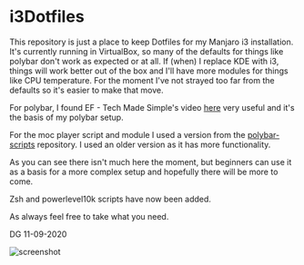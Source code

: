 # i3Dotfiles
This repository is just a place to keep Dotfiles for my Manjaro i3 installation. It's currently running in VirtualBox, so many of the defaults for things like polybar don't work as expected or at all. If (when) I replace KDE with i3, things will work better out of the box and I'll have more modules for things like CPU temperature. For the moment I've not strayed too far from the defaults so it's easier to make that move.

For polybar, I found EF - Tech Made Simple's video [here](https://www.youtube.com/watch?v=cLB008-FJ5o) very useful and it's the basis of my polybar setup.

For the moc player script and module I used a version from the [polybar-scripts](https://github.com/polybar/polybar-scripts) repository. I used an older version as it has more functionality.

As you can see there isn't much here the moment, but beginners can use it as a basis for a more complex setup and hopefully there will be more to come.

Zsh and powerlevel10k scripts have now been added.

As always feel free to take what you need.

DG 11-09-2020

![screenshot](https://i.imgur.com/cIF9GVE.png)

